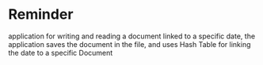 # Reminder
application for writing and reading  a document linked to a specific date, 
the application saves the document in the file,
and uses Hash Table for linking the date to a specific Document
